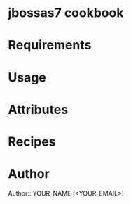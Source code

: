 # jbossas7 cookbook

# Requirements

# Usage

# Attributes

# Recipes

# Author

Author:: YOUR_NAME (<YOUR_EMAIL>)
